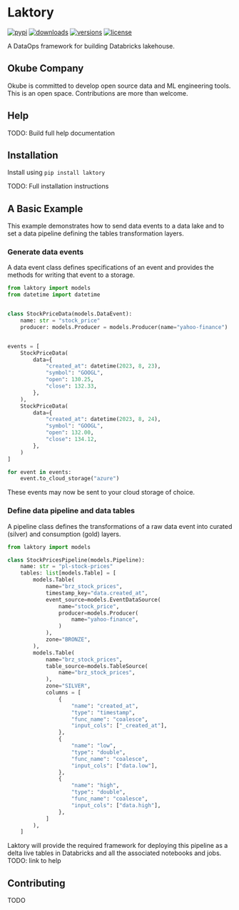 # Laktory

[![pypi](https://img.shields.io/pypi/v/laktory.svg)](https://pypi.org/project/laktory/)
[![downloads](https://static.pepy.tech/badge/laktory/month)](https://pepy.tech/project/laktory)
[![versions](https://img.shields.io/pypi/pyversions/laktory.svg)](https://github.com/okube-ai/laktory)
[![license](https://img.shields.io/github/license/okube-ai/laktory.svg)](https://github.com/okube-ai/laktory/blob/main/LICENSE)

A DataOps framework for building Databricks lakehouse.

## Okube Company 

Okube is committed to develop open source data and ML engineering tools. This is an open space. Contributions are more than welcome.


## Help
TODO: Build full help documentation

## Installation
Install using `pip install laktory`

TODO: Full installation instructions

## A Basic Example
This example demonstrates how to send data events to a data lake and to set a
data pipeline defining the tables transformation layers. 

### Generate data events
A data event class defines specifications of an event and provides the methods
for writing that event to a storage.

```py
from laktory import models
from datetime import datetime


class StockPriceData(models.DataEvent):
    name: str = "stock_price"
    producer: models.Producer = models.Producer(name="yahoo-finance")


events = [
    StockPriceData(
        data={
            "created_at": datetime(2023, 8, 23),
            "symbol": "GOOGL",
            "open": 130.25,
            "close": 132.33,
        },
    ),
    StockPriceData(
        data={
            "created_at": datetime(2023, 8, 24),
            "symbol": "GOOGL",
            "open": 132.00,
            "close": 134.12,
        },
    )
]

for event in events:
    event.to_cloud_storage("azure")

```
These events may now be sent to your cloud storage of choice.

### Define data pipeline and data tables
A pipeline class defines the transformations of a raw data event into curated
(silver) and consumption (gold) layers.

```py
from laktory import models

class StockPricesPipeline(models.Pipeline):
    name: str = "pl-stock-prices"
    tables: list[models.Table] = [
        models.Table(
            name="brz_stock_prices",
            timestamp_key="data.created_at",
            event_source=models.EventDataSource(
                name="stock_price",
                producer=models.Producer(
                    name="yahoo-finance",
                )
            ),
            zone="BRONZE",
        ),
        models.Table(
            name="brz_stock_prices",
            table_source=models.TableSource(
                name="brz_stock_prices",
            ),
            zone="SILVER",
            columns = [
                {
                    "name": "created_at",
                    "type": "timestamp",
                    "func_name": "coalesce",
                    "input_cols": ["_created_at"],
                },
                {
                    "name": "low",
                    "type": "double",
                    "func_name": "coalesce",
                    "input_cols": ["data.low"],
                },
                {
                    "name": "high",
                    "type": "double",
                    "func_name": "coalesce",
                    "input_cols": ["data.high"],
                },
            ]
        ),
    ]
```
Laktory will provide the required framework for deploying this pipeline as a 
delta live tables in Databricks and all the associated notebooks and jobs. 
TODO: link to help


## Contributing
TODO
